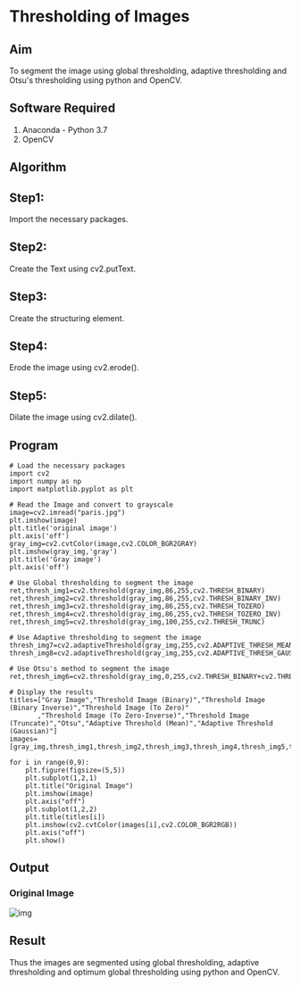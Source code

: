 # Thresholding of Images
## Aim
To segment the image using global thresholding, adaptive thresholding and Otsu's thresholding using python and OpenCV.

## Software Required
1. Anaconda - Python 3.7
2. OpenCV

## Algorithm

## Step1:
Import the necessary packages.

## Step2:
Create the Text using cv2.putText.

## Step3:
Create the structuring element.

## Step4:
Erode the image using cv2.erode().

## Step5:
Dilate the image using cv2.dilate().

## Program

```
# Load the necessary packages
import cv2
import numpy as np
import matplotlib.pyplot as plt

# Read the Image and convert to grayscale
image=cv2.imread("paris.jpg")
plt.imshow(image)
plt.title('original image')
plt.axis('off')
gray_img=cv2.cvtColor(image,cv2.COLOR_BGR2GRAY)
plt.imshow(gray_img,'gray')
plt.title('Gray image')
plt.axis('off')

# Use Global thresholding to segment the image
ret,thresh_img1=cv2.threshold(gray_img,86,255,cv2.THRESH_BINARY)
ret,thresh_img2=cv2.threshold(gray_img,86,255,cv2.THRESH_BINARY_INV)
ret,thresh_img3=cv2.threshold(gray_img,86,255,cv2.THRESH_TOZERO)
ret,thresh_img4=cv2.threshold(gray_img,86,255,cv2.THRESH_TOZERO_INV)
ret,thresh_img5=cv2.threshold(gray_img,100,255,cv2.THRESH_TRUNC)

# Use Adaptive thresholding to segment the image
thresh_img7=cv2.adaptiveThreshold(gray_img,255,cv2.ADAPTIVE_THRESH_MEAN_C,cv2.THRESH_BINARY,11,2)
thresh_img8=cv2.adaptiveThreshold(gray_img,255,cv2.ADAPTIVE_THRESH_GAUSSIAN_C,cv2.THRESH_BINARY,11,2)

# Use Otsu's method to segment the image 
ret,thresh_img6=cv2.threshold(gray_img,0,255,cv2.THRESH_BINARY+cv2.THRESH_OTSU)

# Display the results
titles=["Gray Image","Threshold Image (Binary)","Threshold Image (Binary Inverse)","Threshold Image (To Zero)"
       ,"Threshold Image (To Zero-Inverse)","Threshold Image (Truncate)","Otsu","Adaptive Threshold (Mean)","Adaptive Threshold (Gaussian)"]
images=[gray_img,thresh_img1,thresh_img2,thresh_img3,thresh_img4,thresh_img5,thresh_img6,thresh_img7,thresh_img8]

for i in range(0,9):
    plt.figure(figsize=(5,5))
    plt.subplot(1,2,1)
    plt.title("Original Image")
    plt.imshow(image)
    plt.axis("off")
    plt.subplot(1,2,2)
    plt.title(titles[i])
    plt.imshow(cv2.cvtColor(images[i],cv2.COLOR_BGR2RGB))
    plt.axis("off")
    plt.show()
```
## Output

### Original Image
![img](https://user-images.githubusercontent.com/94165336/234521126-6e16edb6-77bf-4556-be53-4d9b671f4583.png)





## Result
Thus the images are segmented using global thresholding, adaptive thresholding and optimum global thresholding using python and OpenCV.

